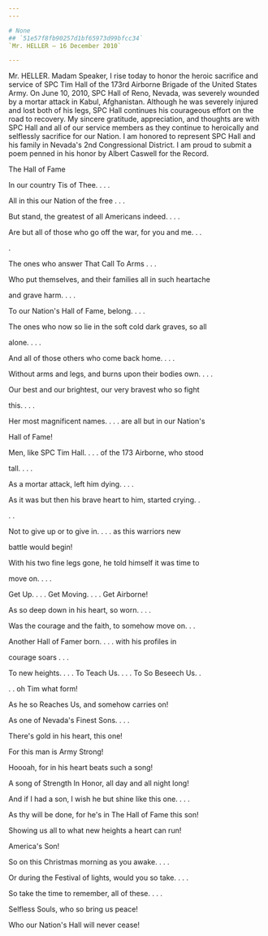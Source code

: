 ```yaml
---
---

# None
## `51e57f8fb90257d1bf65973d99bfcc34`
`Mr. HELLER — 16 December 2010`

---
```



Mr. HELLER. Madam Speaker, I rise today to honor the heroic sacrifice 
and service of SPC Tim Hall of the 173rd Airborne Brigade of the United 
States Army. On June 10, 2010, SPC Hall of Reno, Nevada, was severely 
wounded by a mortar attack in Kabul, Afghanistan. Although he was 
severely injured and lost both of his legs, SPC Hall continues his 
courageous effort on the road to recovery. My sincere gratitude, 
appreciation, and thoughts are with SPC Hall and all of our service 
members as they continue to heroically and selflessly sacrifice for our 
Nation. I am honored to represent SPC Hall and his family in Nevada's 
2nd Congressional District. I am proud to submit a poem penned in his 
honor by Albert Caswell for the Record.
















The Hall of Fame



 In our country Tis of Thee. . . .


 All in this our Nation of the free . . .


 But stand, the greatest of all Americans indeed. . . .


 Are but all of those who go off the war, for you and me. . . 





 .


 The ones who answer That Call To Arms . . .


 Who put themselves, and their families all in such heartache 





 and grave harm. . . .


 To our Nation's Hall of Fame, belong. . . .


 The ones who now so lie in the soft cold dark graves, so all 





 alone. . . .


 And all of those others who come back home. . . .


 Without arms and legs, and burns upon their bodies own. . . .


 Our best and our brightest, our very bravest who so fight 





 this. . . .


 Her most magnificent names. . . . are all but in our Nation's 





 Hall of Fame!


 Men, like SPC Tim Hall. . . . of the 173 Airborne, who stood 





 tall. . . .


 As a mortar attack, left him dying. . . .


 As it was but then his brave heart to him, started crying. . 





 . .


 Not to give up or to give in. . . . as this warriors new 





 battle would begin!


 With his two fine legs gone, he told himself it was time to 





 move on. . . .


 Get Up. . . . Get Moving. . . . Get Airborne!


 As so deep down in his heart, so worn. . . .


 Was the courage and the faith, to somehow move on. . .


 Another Hall of Famer born. . . . with his profiles in 





 courage soars . . .


 To new heights. . . . To Teach Us. . . . To So Beseech Us. . 





 . . oh Tim what form!


 As he so Reaches Us, and somehow carries on!


 As one of Nevada's Finest Sons. . . .


 There's gold in his heart, this one!


 For this man is Army Strong!


 Hoooah, for in his heart beats such a song!


 A song of Strength In Honor, all day and all night long!


 And if I had a son, I wish he but shine like this one. . . .


 As thy will be done, for he's in The Hall of Fame this son!


 Showing us all to what new heights a heart can run!


 America's Son!


 So on this Christmas morning as you awake. . . .


 Or during the Festival of lights, would you so take. . . .


 So take the time to remember, all of these. . . .


 Selfless Souls, who so bring us peace!


 Who our Nation's Hall will never cease!
